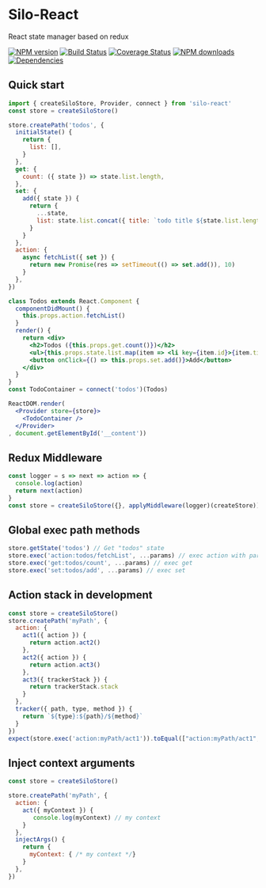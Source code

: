 # Silo-React

React state manager based on redux

[![NPM version](https://img.shields.io/npm/v/silo-react.svg?style=flat)](https://npmjs.org/package/silo-react)
[![Build Status](https://img.shields.io/travis/xiamidaxia/silo-react.svg?style=flat)](https://travis-ci.org/xiamidaxia/silo-react)
[![Coverage Status](https://img.shields.io/coveralls/xiamidaxia/silo-react.svg?style=flat)](https://coveralls.io/r/xiamidaxia/silo-react)
[![NPM downloads](http://img.shields.io/npm/dm/silo-react.svg?style=flat)](https://npmjs.org/package/silo-react)
[![Dependencies](https://david-dm.org/xiamidaxia/silo-react/status.svg)](https://david-dm.org/xiamidaxia/silo-react)

## Quick start

```jsx harmony
import { createSiloStore, Provider, connect } from 'silo-react'
const store = createSiloStore()

store.createPath('todos', {
  initialState() {
    return {
      list: [],
    }
  },
  get: {
    count: ({ state }) => state.list.length,
  },
  set: {
    add({ state }) {
      return {
        ...state,
        list: state.list.concat({ title: `todo title ${state.list.length + 1}`, id: state.list.length })
      }
    }
  },
  action: {
    async fetchList({ set }) {
      return new Promise(res => setTimeout(() => set.add()), 10)
    }
  },
})

class Todos extends React.Component {
  componentDidMount() {
    this.props.action.fetchList()
  }
  render() {
    return <div>
      <h2>Todos ({this.props.get.count()})</h2>
      <ul>{this.props.state.list.map(item => <li key={item.id}>{item.title}</li>)}</ul>
      <button onClick={() => this.props.set.add()}>Add</button>
    </div>
  }
}
const TodoContainer = connect('todos')(Todos)

ReactDOM.render(
  <Provider store={store}>
    <TodoContainer />
  </Provider>
, document.getElementById('__content'))
```

## Redux Middleware

```jsx harmony
const logger = s => next => action => {
  console.log(action)
  return next(action)
}
const store = createSiloStore({}, applyMiddleware(logger)(createStore))
```

## Global exec path methods

```jsx harmony
store.getState('todos') // Get "todos" state
store.exec('action:todos/fetchList', ...params) // exec action with params
store.exec('get:todos/count', ...params) // exec get
store.exec('set:todos/add', ...params) // exec set
```

## Action stack in development

```jsx harmony
const store = createSiloStore()
store.createPath('myPath', {
  action: {
    act1({ action }) {
      return action.act2()
    },
    act2({ action }) {
      return action.act3()
    },
    act3({ trackerStack }) {
      return trackerStack.stack
    }
  },
  tracker({ path, type, method }) {
    return `${type}:${path}/${method}`
  }
})
expect(store.exec('action:myPath/act1')).toEqual(["action:myPath/act1", "action:myPath/act2", "action:myPath/act3"])
```

## Inject context arguments

```jsx
const store = createSiloStore()

store.createPath('myPath', {
  action: {
    act({ myContext }) {
       console.log(myContext) // my context
    }
  },
  injectArgs() {
    return {
      myContext: { /* my context */}
    }
  },
})
```